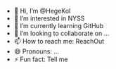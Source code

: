 - 👋 Hi, I’m @HegeKol
- 👀 I’m interested in NYSS
- 🌱 I’m currently learning GitHub
- 💞️ I’m looking to collaborate on ...
- 📫 How to reach me: ReachOut
- 😄 Pronouns: ...
- ⚡ Fun fact: Tell me

<!---
HegeKol/HegeKol is a ✨ special ✨ repository because its `README.md` (this file) appears on your GitHub profile.
You can click the Preview link to take a look at your changes.
--->
